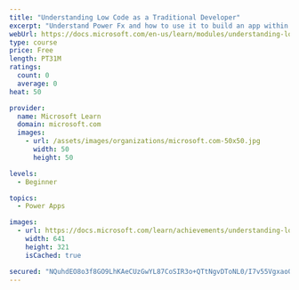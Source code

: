 ```yaml
---
title: "Understanding Low Code as a Traditional Developer"
excerpt: "Understand Power Fx and how to use it to build an app within Power Apps as a traditional developer"
webUrl: https://docs.microsoft.com/en-us/learn/modules/understanding-low-code-as-a-traditional-developer/
type: course
price: Free
length: PT31M
ratings:
  count: 0
  average: 0
heat: 50

provider:
  name: Microsoft Learn
  domain: microsoft.com
  images:
    - url: /assets/images/organizations/microsoft.com-50x50.jpg
      width: 50
      height: 50

levels:
  - Beginner

topics:
  - Power Apps

images:
  - url: https://docs.microsoft.com/learn/achievements/understanding-low-code-development-as-a-traditional-developer-social.png
    width: 641
    height: 321
    isCached: true

secured: "NQuhdEO8o3f8GO9LhKAeCUzGwYL87CoSIR3o+QTtNgvDToNL0/I7v55Vgxao07oMvEnB8fyMgRl9gR9WGPNrK8lqSWoFwSTJc+FiRABUblfDyWy3wMJzpKSe/elcElzEyCnFQFaZBBrIMU0TRQWJYeNTDyTdfjHQU7Stvj8j8PdkQbTzqH7CrmFkNseBtinqCSM7wtGvXd8zFaoWsi+Arqg+ub/Ry4hbUEXNNhn76qX8itq41hIdP68R/aIaF69fxL1eWentVoOloa+WZY2gkn9My/0+4qzyDz9b/zs+8g/JuVEqQFOAcu1bukFAeyzy0n+Pjp8EOlhSbkv+ypYyv8BH6GsSIWrc9XN94dEHFHNkKnI1Fb/OCefOYHCw/XCfJlDcfsbfrAAzj0zsgDVq3w==;0HmzI+6fyxrpoEXK3Gz1Tw=="
---
```


